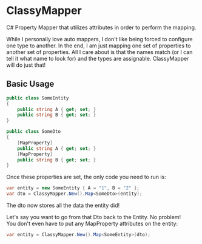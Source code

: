 # ClassyMapper
C# Property Mapper that utilizes attributes in order to perform the mapping.

While I personally love auto mappers, I don't like being forced to configure 
one type to another.  In the end, I am just mapping one set of properties to
another set of properties.  All I care about is that the names match
(or I can tell it what name to look for) and the types are assignable.
ClassyMapper will do just that!

Basic Usage
--------------------------------
```csharp
public class SomeEntity
{
    public string A { get; set; }
    public string B { get; set; }
}

public class SomeDto
{
	[MapProperty]
    public string A { get; set; }
	[MapProperty]
	public string B { get; set; }
}
```

Once these properties are set, the only code you need to run is:

```csharp
var entity = new SomeEntity { A = "1", B = "2" };
var dto = ClassyMapper.New().Map<SomeDto>(entity);
```

The dto now stores all the data the entity did!

Let's say you want to go from that Dto back to the Entity. No problem!  
You don't even have to put any MapProperty attributes on the entity:

```csharp
var entity = ClassyMapper.New().Map<SomeEntity>(dto);
```